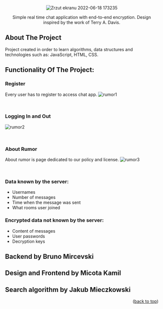 <div id="top"></div>

<!-- PROJECT LOGO -->
<br />
<div align="center">
  
  ![Zrzut ekranu 2022-06-18 173235](https://user-images.githubusercontent.com/85360923/174445845-9494a685-987c-4823-aa9b-f16643f0c616.png)
  
  <p align="center">
    Simple real time chat application with end-to-end encryption.
    Design inspired by the work of Terry A. Davis.
    <br />
  </p>
</div>

<!-- ABOUT THE PROJECT -->
## About The Project

Project created in order to learn algorithms, data structures and technologies such as: JavaScript, HTML, CSS. 

## Functionality Of The Project:

### Register
Every user has to register to access chat app.
![rumor1](https://user-images.githubusercontent.com/85360923/174446646-912d8502-835d-4747-8b7a-cd162977c79f.gif)

<br />

### Logging In and Out
![rumor2](https://user-images.githubusercontent.com/85360923/174446792-956fa509-a3fa-4fd3-9157-e2ce2771c5dd.gif)

<br />

### About Rumor
About rumor is page dedicated to our policy and license.
![rumor3](https://user-images.githubusercontent.com/85360923/174447017-c3a6b686-f6a1-4038-b9ad-2ecc9f0fd6e1.gif)

<br />

### Data known by the server: 
<ul>
<li>Usernames</li>
<li>Number of messages</li>
<li>Time when the message was sent</li>
<li>What rooms user joined</li>
</ul>

### Encrypted data not known by the server: 
<ul>
<li>Content of messages</li>
<li>User passwords</li>
<li>Decryption keys</li>
</ul>

## Backend by Bruno Mircevski
## Design and Frontend by Micota Kamil
## Search algorithm by Jakub Mieczkowski

<p align="right">(<a href="#top">back to top</a>)</p>

